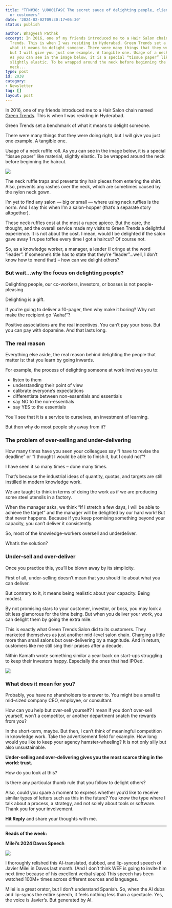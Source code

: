 ```yaml
---
title: "TFN#38: \U0001FA9C The secret sauce of delighting people, clients, investors
  or customers"
date: '2024-02-02T09:30:17+05:30'
status: publish

author: Bhagyesh Pathak
excerpt: In 2016, one of my friends introduced me to a Hair Salon chain named Green
  Trends. This is when I was residing in Hyderabad. Green Trends set a benchmark of
  what it means to delight someone. There were many things that they were doing right,
  but I will give you just one example. A tangible one. Usage of a neck ruffle roll.
  As you can see in the image below, it is a special “tissue paper” like material,
  slightly elastic. To be wrapped around the neck before beginning the haircut. The
  neck...
type: post
id: 2038
category:
- Newsletter
tag: []
layout: post
---
```


In 2016, one of my friends introduced me to a Hair Salon chain named [Green Trends](https://www.mygreentrends.in/our-salons/). This is when I was residing in Hyderabad.

Green Trends set a benchmark of what it means to delight someone.

There were many things that they were doing right, but I will give you just one example. A tangible one.

Usage of a neck ruffle roll. As you can see in the image below, it is a special “tissue paper” like material, slightly elastic. To be wrapped around the neck before beginning the haircut.

![](https://embed.filekitcdn.com/e/tkwVjiL2WnM6sb9P2ZThes/4eQUtTkScLX6bzfi8dfVQQ)

The neck ruffle traps and prevents tiny hair pieces from entering the shirt. Also, prevents any rashes over the neck, which are sometimes caused by the nylon neck gown.

I’m yet to find any salon — big or small — where using neck ruffles is the norm. And I say this when I’m a salon-hopper (that’s a separate story altogether).

These neck ruffles cost at the most a rupee apiece. But the care, the thought, and the overall service made my visits to Green Trends a delightful experience. It is not about the cost. I mean, would I be delighted if the salon gave away 1 rupee toffee every time I got a haircut? Of course not.

So, as a knowledge worker, a manager, a leader (I cringe at the word “leader”. If someone’s title has to state that they’re “leader”…well, I don’t know how to mend that) – how can we delight others?

### But wait…why the focus on delighting people?

Delighting people, our co-workers, investors, or bosses is not people-pleasing.

Delighting is a gift.

If you’re going to deliver a 10-pager, then why make it boring? Why not make the recipient go “Aaha!”?

Positive associations are the real incentives. You can’t pay your boss. But you can pay with dopamine. And that lasts long.

### The real reason

Everything else aside, the real reason behind delighting the people that matter is: that you learn by going inwards.

For example, the process of delighting someone at work involves you to:

- listen to them
- understanding their point of view
- calibrate everyone’s expectations
- differentiate between non-essentials and essentials
- say NO to the non-essentials
- say YES to the essentials

You’ll see that it is a service to ourselves, an investment of learning.

But then why do most people shy away from it?

### The problem of over-selling and under-delivering

How many times have you seen your colleagues say “I have to revise the deadline” or “I thought I would be able to finish it, but I could not”?

I have seen it so many times – done many times.

That’s because the industrial ideas of quantity, quotas, and targets are still instilled in modern knowledge work.

We are taught to think in terms of doing the work as if we are producing some steel utensils in a factory.

When the manager asks, we think “If I stretch a few days, I will be able to achieve the target” and the manager will be delighted by our hard work! But that never happens. Because if you keep promising something beyond your capacity, you can’t deliver it consistently.

So, most of the knowledge-workers oversell and underdeliver.

What’s the solution?

### Under-sell and over-deliver

Once you practice this, you’ll be blown away by its simplicity.

First of all, under-selling doesn’t mean that you should lie about what you can deliver.

But contrary to it, it means being realistic about your capacity. Being modest.

By not promising stars to your customer, investor, or boss, you may look a bit less glamorous for the time being. But when you deliver your work, you can delight them by going the extra mile.

This is exactly what Green Trends Salon did to its customers. They marketed themselves as just another mid-level salon chain. Charging a little more than small salons but over-delivering by a magnitude. And in return, customers like me still sing their praises after a decade.

Nithin Kamath wrote something similar a year back on start-ups struggling to keep their investors happy. Especially the ones that had IPOed.

![](https://embed.filekitcdn.com/e/tkwVjiL2WnM6sb9P2ZThes/jcC11HeF2Ftdnn7byXmRG2)

### What does it mean for you?

Probably, you have no shareholders to answer to. You might be a small to mid-sized company CEO, employee, or consultant.

How can you help but over-sell yourself? I mean if you don’t over-sell yourself, won’t a competitor, or another department snatch the rewards from you?

In the short-term, maybe. But then, I can’t think of meaningful competition in knowledge work. Take the advertisement field for example. How long would you like to keep your agency hamster-wheeling? It is not only silly but also unsustainable.

**Under-selling and over-delivering gives you the most scarce thing in the world: trust.**

How do you look at this?

Is there any particular thumb rule that you follow to delight others?

Also, could you spare a moment to express whether you’d like to receive similar types of letters such as this in the future? You know the type where I talk about a process, a strategy, and not solely about tools or software. Thank you for your involvement.

**Hit Reply** and share your thoughts with me.

---

**Reads of the week:**

**Milei’s 2024 Davos Speech**

[![](https://embed.filekitcdn.com/e/tkwVjiL2WnM6sb9P2ZThes/tTRZaU8fTC6Ac6Vt9v5dBc)](https://x.com/aphysicist/status/1747868626948907325?s=20)

I thoroughly relished this AI-translated, dubbed, and lip-synced speech of Javier Milei in Davos last month. (And I don’t think WEF is going to invite him next time because of his excellent verbal slaps) This speech has been watched 100M+ times across different sources and languages.

Milei is a great orator, but I don’t understand Spanish. So, when the AI dubs and lip-syncs the entire speech, it feels nothing less than a spectacle. Yes, the voice is Javier’s. But generated by AI.